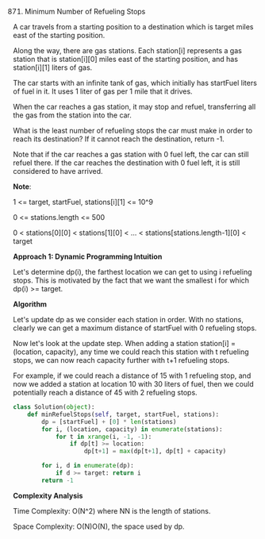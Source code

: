 871. Minimum Number of Refueling Stops

A car travels from a starting position to a destination which is target miles
east of the starting position.

Along the way, there are gas stations.  Each station[i] represents a gas station
that is station[i][0] miles east of the starting position, and has station[i][1]
liters of gas.

The car starts with an infinite tank of gas, which initially has startFuel
liters of fuel in it.  It uses 1 liter of gas per 1 mile that it drives.

When the car reaches a gas station, it may stop and refuel, transferring all the
gas from the station into the car.

What is the least number of refueling stops the car must make in order to reach
its destination?  If it cannot reach the destination, return -1.

Note that if the car reaches a gas station with 0 fuel left, the car can still
refuel there.  If the car reaches the destination with 0 fuel left, it is still
considered to have arrived.

**Note**:

1 <= target, startFuel, stations[i][1] <= 10^9 

0 <= stations.length <= 500 

0 < stations[0][0] < stations[1][0] < ... < stations[stations.length-1][0] < target

**Approach 1: Dynamic Programming Intuition**

Let's determine dp(i), the farthest location we can get to using i refueling
stops. This is motivated by the fact that we want the smallest i for which dp(i) >= target.

**Algorithm**

Let's update dp as we consider each station in order. With no stations, clearly
we can get a maximum distance of startFuel with 0 refueling stops.

Now let's look at the update step. When adding a station station[i] = (location,
capacity), any time we could reach this station with t refueling stops, we can
now reach capacity further with t+1 refueling stops.

For example, if we could reach a distance of 15 with 1 refueling stop, and now
we added a station at location 10 with 30 liters of fuel, then we could
potentially reach a distance of 45 with 2 refueling stops.   

```python
class Solution(object):
    def minRefuelStops(self, target, startFuel, stations):
        dp = [startFuel] + [0] * len(stations)
        for i, (location, capacity) in enumerate(stations):
            for t in xrange(i, -1, -1):
                if dp[t] >= location:
                    dp[t+1] = max(dp[t+1], dp[t] + capacity)

        for i, d in enumerate(dp):
            if d >= target: return i
        return -1
```
**Complexity Analysis**

Time Complexity: O(N^2) where NN is the length of stations.

Space Complexity: O(N)O(N), the space used by dp.

